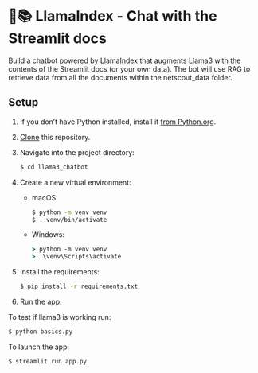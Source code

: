 # 🦙📚 LlamaIndex - Chat with the Streamlit docs

Build a chatbot powered by LlamaIndex that augments Llama3 with the contents of the Streamlit docs (or your own data). The bot will use RAG to retrieve data from all the documents within the netscout_data folder.

## Setup

1. If you don’t have Python installed, install it [from Python.org](https://www.python.org/downloads/).

2. [Clone](https://docs.github.com/en/repositories/creating-and-managing-repositories/cloning-a-repository) this repository.

3. Navigate into the project directory:

   ```bash
   $ cd llama3_chatbot
   ```

4. Create a new virtual environment:

   - macOS:

     ```bash
     $ python -m venv venv
     $ . venv/bin/activate
     ```

   - Windows:
     ```cmd
     > python -m venv venv
     > .\venv\Scripts\activate
     ```

5. Install the requirements:

   ```bash
   $ pip install -r requirements.txt
   ```

6. Run the app:

To test if llama3 is working run:

```bash
$ python basics.py
```

To launch the app:

```bash
$ streamlit run app.py
```
